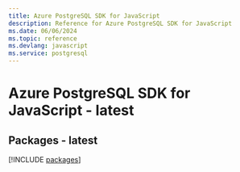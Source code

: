 ```yaml
---
title: Azure PostgreSQL SDK for JavaScript
description: Reference for Azure PostgreSQL SDK for JavaScript
ms.date: 06/06/2024
ms.topic: reference
ms.devlang: javascript
ms.service: postgresql
---
```

# Azure PostgreSQL SDK for JavaScript - latest
## Packages - latest
[!INCLUDE [packages](postgresql-index.md)]